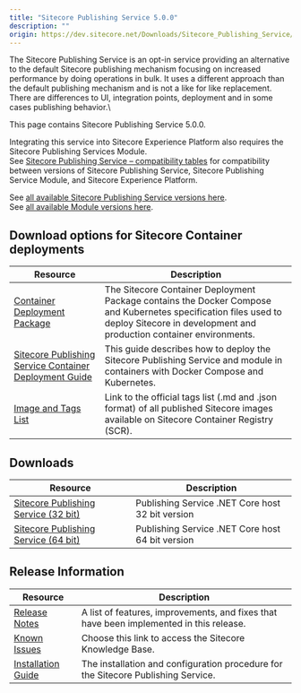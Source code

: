 ```yaml
---
title: "Sitecore Publishing Service 5.0.0"
description: ""
origin: https://dev.sitecore.net/Downloads/Sitecore_Publishing_Service/5x/Sitecore_Publishing_Service_500.aspx
---
```


The Sitecore Publishing Service is an opt-in service providing an alternative to the default Sitecore publishing mechanism focusing on increased performance by doing operations in bulk. It uses a different approach than the default publishing mechanism and is not a like for like replacement. There are differences to UI, integration points, deployment and in some cases publishing behavior.\

This page contains Sitecore Publishing Service 5.0.0.

Integrating this service into Sitecore Experience Platform also requires the Sitecore Publishing Services Module.\
See [Sitecore Publishing Service – compatibility tables](https://support.sitecore.com/kb?id=kb_article_view&sysparm_article=KB0761308) for compatibility between versions of Sitecore Publishing Service, Sitecore Publishing Service Module, and Sitecore Experience Platform.

See [all available Sitecore Publishing Service versions here](/downloads/Sitecore_Publishing_Service).\
See [all available Module versions here](/downloads/Sitecore_Publishing_Service_Module).

## Download options for Sitecore Container deployments

 | Resource | Description |
 | --- | --- |
 | [Container Deployment Package](https://github.com/Sitecore/container-deployment/releases/tag/publishing%2F10.1.0.00585.80) | The Sitecore Container Deployment Package contains the Docker Compose and Kubernetes specification files used to deploy Sitecore in development and production container environments. |
 | [Sitecore Publishing Service Container Deployment Guide](https://scdp.blob.core.windows.net/downloads/Sitecore%20Publishing%20Service%20Module/10x/Sitecore%20Publishing%20Service%20Module%201010/Secure/The_Sitecore_Publishing_Service_Container_Deployment_Guide-SC-XP-10.1.0.pdf) | This guide describes how to deploy the Sitecore Publishing Service and module in containers with Docker Compose and Kubernetes. |
 | [Image and Tags List](https://github.com/Sitecore/docker-images/tree/master/tags) | Link to the official tags list (.md and .json format) of all published Sitecore images available on Sitecore Container Registry (SCR). |

## Downloads

 | Resource | Description |
 | --- | --- |
 | [Sitecore Publishing Service (32 bit)](https://scdp.blob.core.windows.net/downloads/Sitecore%20Publishing%20Service/5x/Sitecore%20Publishing%20Service%20500/Secure/Sitecore%20Publishing%20Service%205.0.0-win-x86.zip) | Publishing Service .NET Core host 32 bit version |
 | [Sitecore Publishing Service (64 bit)](https://scdp.blob.core.windows.net/downloads/Sitecore%20Publishing%20Service/5x/Sitecore%20Publishing%20Service%20500/Secure/Sitecore%20Publishing%20Service%205.0.0-win-x64.zip) | Publishing Service .NET Core host 64 bit version |

## Release Information

 | Resource | Description |
 | --- | --- |
 | [Release Notes](/downloads/Sitecore_Publishing_Service/5x/Sitecore_Publishing_Service_500/Release_Notes) | A list of features, improvements, and fixes that have been implemented in this release. |
 | [Known Issues](https://kb.sitecore.net/articles/431510) | Choose this link to access the Sitecore Knowledge Base. |
 | [Installation Guide](https://scdp.blob.core.windows.net/downloads/Sitecore%20Publishing%20Service/5x/Sitecore%20Publishing%20Service%20500/Secure/Publishing-Service-Installation-and-Configuration-Guide-5.0.pdf) | The installation and configuration procedure for the Sitecore Publishing Service. |